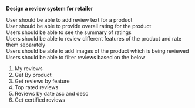 **Design a review system for retailer**  

User should be able to add review text for a product  
User should be able to provide overall rating for the product  
Users should be able to see the summary of ratings  
Users should be able to review different features of the product and rate them separately  
Users should be able to add images of the product which is being reviewed
Users should be able to filter reviews based on the below  
 1. My reviews
 2. Get By product
 3. Get reviews by feature
 4. Top rated reviews
 5. Reviews by date asc and desc
 6. Get certified reviews

